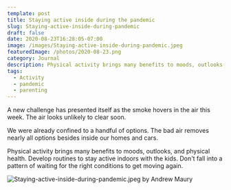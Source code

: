 ```yaml
---
template: post
title: Staying active inside during the pandemic
slug: Staying-active-inside-during-pandemic
draft: false
date: 2020-08-23T16:28:05-07:00
image: /images/Staying-active-inside-during-pandemic.jpeg
featuredImage: /photos/2020-08-23.png
category: Journal
description: Physical activity brings many benefits to moods, outlooks, and physical health. Develop routines to stay active indoors with the kids. Don't fall into a pattern of waiting for the right conditions to get moving again.
tags:
  - Activity
  - pandemic
  - parenting
---
```

A new challenge has presented itself as the smoke hovers in the air this week. The air looks unlikely to clear soon.

We were already confined to a handful of options. The bad air removes nearly all options besides inside our homes and cars.

Physical activity brings many benefits to moods, outlooks, and physical health. Develop routines to stay active indoors with the kids. Don't fall into a pattern of waiting for the right conditions to get moving again.

![Staying-active-inside-during-pandemic.jpeg by Andrew Maury](/images/Staying-active-inside-during-pandemic.jpeg)
